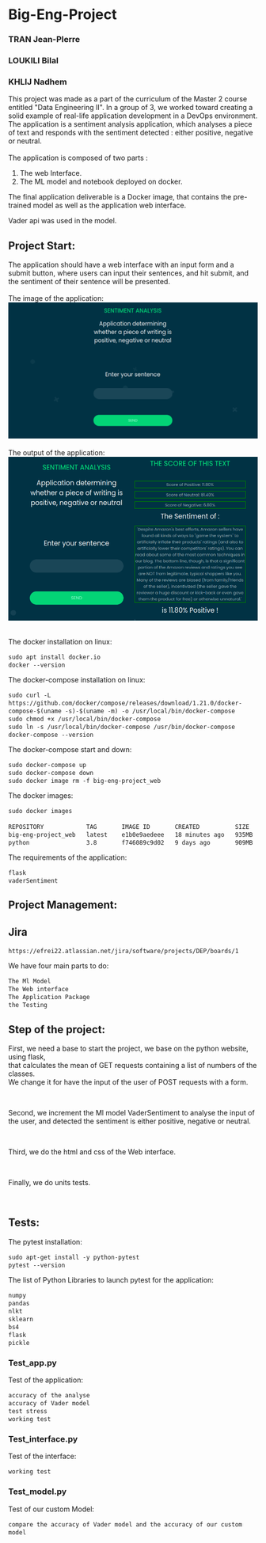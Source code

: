 # Big-Eng-Project
### TRAN Jean-PIerre
### LOUKILI Bilal
### KHLIJ Nadhem


This project was made as a part of the curriculum of the Master 2 course entitled "Data Engineering II".
In a group of 3, we worked toward creating a solid example of real-life application development in a DevOps environment.
The application is a sentiment analysis application, which analyses a piece of text and responds with the sentiment detected : either positive, negative or neutral.
<br/><br/>
The application is composed of two parts :
1. The web Interface.
2. The ML model and notebook deployed on docker.

The final application deliverable is a Docker image, that contains the pre-trained model as well as the application web interface.

Vader api was used in the model.
## Project Start:
The application should have a web interface with an input form and a submit button, where users can input their sentences, and hit submit, and the sentiment of their sentence will be presented.
<br/><br/>
The image of the application:
<img src="https://github.com/jeanpierre8/Big-Eng-Project/blob/main/index.PNG"/>
<br/><br/>
The output of the application:
<img src="https://github.com/jeanpierre8/Big-Eng-Project/blob/main/output.PNG"/>
<br/><br/>

The docker installation on linux:

    sudo apt install docker.io
    docker --version

The docker-compose installation on linux:

    sudo curl -L https://github.com/docker/compose/releases/download/1.21.0/docker-compose-$(uname -s)-$(uname -m) -o /usr/local/bin/docker-compose
    sudo chmod +x /usr/local/bin/docker-compose
    sudo ln -s /usr/local/bin/docker-compose /usr/bin/docker-compose
    docker-compose --version

The docker-compose start and down:

    sudo docker-compose up
    sudo docker-compose down
    sudo docker image rm -f big-eng-project_web

The docker images:

    sudo docker images

    REPOSITORY            TAG       IMAGE ID       CREATED          SIZE
    big-eng-project_web   latest    e1b0e9aedeee   18 minutes ago   935MB
    python                3.8       f746089c9d02   9 days ago       909MB

The requirements of the application:

    flask
    vaderSentiment


## Project Management:
## Jira
    https://efrei22.atlassian.net/jira/software/projects/DEP/boards/1

We have four main parts to do:

    The Ml Model
    The Web interface
    The Application Package
    the Testing

## Step of the project:

First, we need a base to start the project, we base on the python website, using flask, <br/>
that calculates the mean of GET requests containing a list of numbers of the classes.<br/>
We change it for have the input of the user of POST requests with a form.

<br/>

Second, we increment the Ml model VaderSentiment to analyse the input of the user, and detected the sentiment is either positive, negative or neutral.

<br/>

Third, we do the html and css of the Web interface.

<br/>

Finally, we do units tests.

<br/>

## Tests:

The pytest installation:

    sudo apt-get install -y python-pytest
    pytest --version

The list of Python Libraries to launch pytest for the application:

    numpy
    pandas
    nlkt
    sklearn
    bs4
    flask
    pickle

### Test_app.py

Test of the application:

    accuracy of the analyse
    accuracy of Vader model
    test stress
    working test

### Test_interface.py

Test of the interface:

    working test

### Test_model.py

Test of our custom Model:

    compare the accuracy of Vader model and the accuracy of our custom model